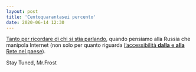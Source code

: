 ```yaml
---
layout: post
title: 'Centoquarantasei percento'
date: 2020-06-14 12:30
---
```


[Tanto per ricordare di chi si stia parlando](https://euvsdisinfo.eu/how-to-get-a-146-election-result/), quando pensiamo alla Russia che manipola Internet (non solo per quanto riguarda [l’accessibilità **dalla** e **alla** Rete nel paese]( https://mrfrost80.github.io/2020/06/09/15-21-Sicuri-che-6-ore-di-Zoom-siano-il-male-maggiore/ )).

Stay Tuned,
Mr.Frost